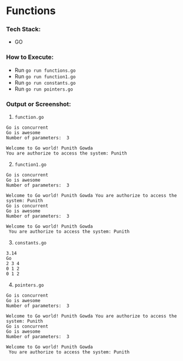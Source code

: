 # Functions

### Tech Stack:
+ GO

### How to Execute:
+ Run `go run functions.go`
+ Run `go run function1.go`
+ Run `go run constants.go`
+ Run `go run pointers.go`

### Output or Screenshot:
1. `function.go`
```
Go is concurrent
Go is awesome
Number of parameters:  3

Welcome to Go world! Punith Gowda
You are authorize to access the system: Punith
```
2. `function1.go`
```
Go is concurrent
Go is awesome
Number of parameters:  3

Welcome to Go world! Punith Gowda You are authorize to access the system: Punith
Go is concurrent
Go is awesome
Number of parameters:  3

Welcome to Go world! Punith Gowda
 You are authorize to access the system: Punith
```

3. `constants.go`
```
3.14
Go
2 3 4
0 1 2
0 1 2
```

4. `pointers.go`
```
Go is concurrent
Go is awesome
Number of parameters:  3

Welcome to Go world! Punith Gowda You are authorize to access the system: Punith
Go is concurrent
Go is awesome
Number of parameters:  3

Welcome to Go world! Punith Gowda
 You are authorize to access the system: Punith
```